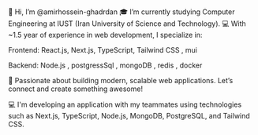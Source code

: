 👋 Hi, I’m @amirhossein-ghadrdan
🎓 I’m currently studying Computer Engineering at IUST (Iran University of Science and Technology).
💻 With ~1.5 year of experience in web development, I specialize in:

Frontend: React.js, Next.js, TypeScript, Tailwind CSS , mui

Backend: Node.js , postgressSql , mongoDB , redis , docker

🚀 Passionate about building modern, scalable web applications. Let’s connect and create something awesome!

💻 I'm developing an application with my teammates using technologies such as Next.js, TypeScript, Node.js, MongoDB, PostgreSQL, and Tailwind CSS.

<!---
amirhossein-ghadrdan/amirhossein-ghadrdan is a ✨ special ✨ repository because its `README.md` (this file) appears on your GitHub profile.
You can click the Preview link to take a look at your changes.
--->
